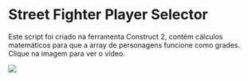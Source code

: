# Street Fighter Player Selector

Este script foi criado na ferramenta Construct 2, contém cálculos matemáticos para que a array de personagens funcione como grades.
Clique na imagem para ver o vídeo.

[![](https://img.youtube.com/vi/nGBt3qe6fVo/0.jpg)](http://www.youtube.com/watch?v=nGBt3qe6fVo "Click to play on Youtube.com")
